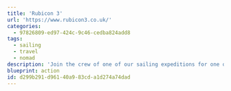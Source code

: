 ```yaml
---
title: 'Rubicon 3'
url: 'https://www.rubicon3.co.uk/'
categories:
  - 97826809-ed97-424c-9c46-cedba824add8
tags:
  - sailing
  - travel
  - nomad
description: 'Join the crew of one of our sailing expeditions for one of the greatest adventures you can have. Sail from country to country, exploring the world’s most awe-inspiring areas. Learn to sail as you go from inspiring instructors. Make landfall and explore ashore far from the beaten track.'
blueprint: action
id: d299b291-d961-40a9-83cd-a1d274a74dad
---
```

